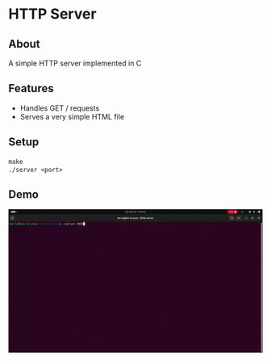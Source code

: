 # HTTP Server

## About

A simple HTTP server implemented in C

## Features

- Handles GET / requests
- Serves a very simple HTML file

## Setup

```
make
./server <port>
```

## Demo

![Demo](demo.gif)
